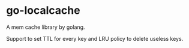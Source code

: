 # go-localcache
A mem cache library by golang.

Support to set TTL for every key and LRU policy to delete useless keys. 
